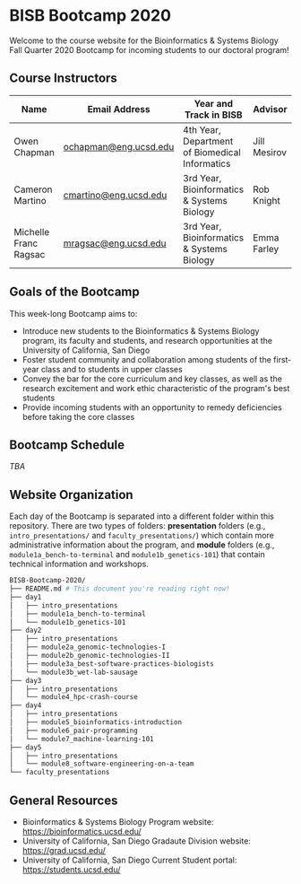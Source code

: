 # BISB Bootcamp 2020

Welcome to the course website for the Bioinformatics & Systems Biology Fall Quarter 2020 Bootcamp for incoming students to our doctoral program! 

## Course Instructors

| Name                  | Email Address                                         | Year and Track in BISB                         | Advisor      |
| --------------------- | ----------------------------------------------------- | ---------------------------------------------- | ------------ |
| Owen Chapman          | [ochapman@eng.ucsd.edu](mailto:ochapman@eng.ucsd.edu) | 4th Year, Department of Biomedical Informatics | Jill Mesirov |
| Cameron Martino       | [cmartino@eng.ucsd.edu](mailto:cmartino@eng.ucsd.edu) | 3rd Year, Bioinformatics & Systems Biology     | Rob Knight   |
| Michelle Franc Ragsac | [mragsac@eng.ucsd.edu](mailto:mragsac@eng.ucsd.edu)   | 3rd Year, Bioinformatics & Systems Biology     | Emma Farley  |

## Goals of the Bootcamp

This week-long Bootcamp aims to:

* Introduce new students to the Bioinformatics & Systems Biology program, its faculty and students, and research opportunities at the University of California, San Diego
* Foster student community and collaboration among students of the first-year class and to students in upper classes
* Convey the bar for the core curriculum and key classes, as well as the research excitement and work ethic characteristic of the program's best students
* Provide incoming students with an opportunity to remedy deficiencies before taking the core classes

## Bootcamp Schedule

*TBA* 

## Website Organization

Each day of the Bootcamp is separated into a different folder within this repository. There are two types of folders: **presentation** folders (e.g., `intro_presentations/` and `faculty_presentations/`) which contain more administrative information about the program, and **module** folders (e.g., `module1a_bench-to-terminal` and `module1b_genetics-101`) that contain technical information and workshops. 

```bash
BISB-Bootcamp-2020/
├── README.md # This document you're reading right now!
├── day1
│   ├── intro_presentations
│   ├── module1a_bench-to-terminal
│   └── module1b_genetics-101
├── day2
│   ├── intro_presentations
│   ├── module2a_genomic-technologies-I
│   ├── module2b_genomic-technologies-II
│   ├── module3a_best-software-practices-biologists
│   └── module3b_wet-lab-sausage
├── day3
│   ├── intro_presentations
│   └── module4_hpc-crash-course
├── day4
│   ├── intro_presentations
│   ├── module5_bioinformatics-introduction
│   ├── module6_pair-programming
│   └── module7_machine-learning-101
├── day5
│   ├── intro_presentations
│   └── module8_software-engineering-on-a-team
└── faculty_presentations
```

## General Resources

* Bioinformatics & Systems Biology Program website: https://bioinformatics.ucsd.edu/
* University of California, San Diego Gradaute Division website: https://grad.ucsd.edu/
* University of California, San Diego Current Student portal: https://students.ucsd.edu/
